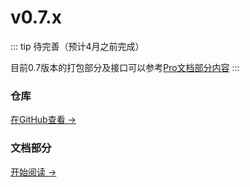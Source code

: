 # v0.7.x

::: tip
待完善（预计4月之前完成）

目前0.7版本的打包部分及接口可以参考[Pro文档部分内容](/zh/documents/pro/StartUp/)
:::

### 仓库

[在GitHub查看 →](https://github.com/JasonXuDeveloper/JEngine/tree/master)





### 文档部分

[开始阅读 →](./startup/)
